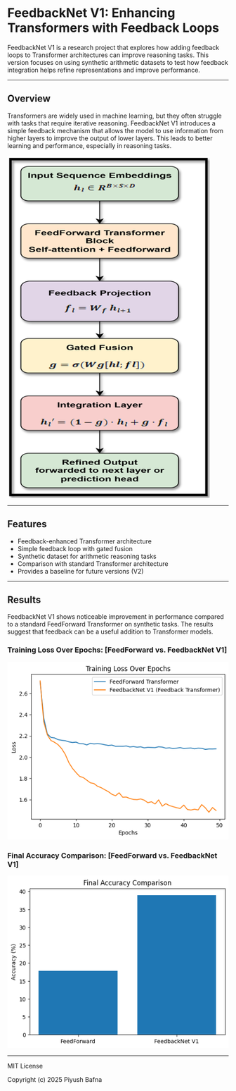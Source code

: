 # FeedbackNet V1: Enhancing Transformers with Feedback Loops

FeedbackNet V1 is a research project that explores how adding feedback loops to Transformer architectures can improve reasoning tasks. This version focuses on using synthetic arithmetic datasets to test how feedback integration helps refine representations and improve performance.

---
## Overview

Transformers are widely used in machine learning, but they often struggle with tasks that require iterative reasoning. FeedbackNet V1 introduces a simple feedback mechanism that allows the model to use information from higher layers to improve the output of lower layers. This leads to better learning and performance, especially in reasoning tasks.

![alt text](image-2.png)


---
## Features

- Feedback-enhanced Transformer architecture
- Simple feedback loop with gated fusion
- Synthetic dataset for arithmetic reasoning tasks
- Comparison with standard Transformer architecture
- Provides a baseline for future versions (V2)


---
## Results

FeedbackNet V1 shows noticeable improvement in performance compared to a standard FeedForward Transformer on synthetic tasks. The results suggest that feedback can be a useful addition to Transformer models.

### Training Loss Over Epochs: [FeedForward vs. FeedbackNet V1]
![alt text](image.png)

### Final Accuracy Comparison: [FeedForward vs. FeedbackNet V1]
![alt text](image-1.png)

---
MIT License

Copyright (c) 2025 Piyush Bafna 